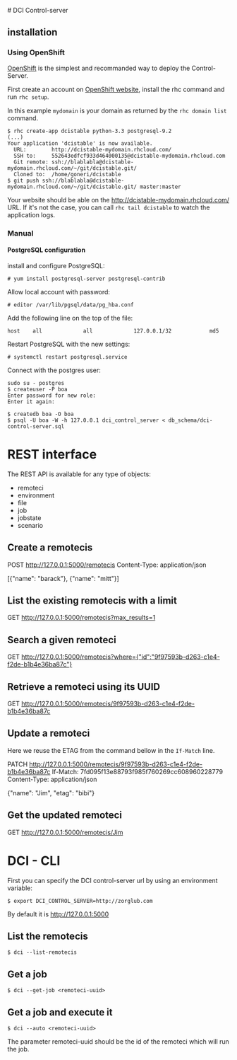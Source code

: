 # DCI Control-server

## installation

### Using OpenShift

[OpenShift](https://www.openshift.com/) is the simplest and recommanded way to
deploy the Control-Server.

First create an account on [OpenShift website](https://www.openshift.com/),
install the rhc command and run `rhc setup`.

In this example `mydomain` is your domain as returned by the `rhc domain list` command.

    $ rhc create-app dcistable python-3.3 postgresql-9.2
    (...)
    Your application 'dcistable' is now available.
      URL:        http://dcistable-mydomain.rhcloud.com/
      SSH to:     552643edfcf933d464000135@dcistable-mydomain.rhcloud.com
      Git remote: ssh://blablabla@dcistable-mydomain.rhcloud.com/~/git/dcistable.git/
      Cloned to:  /home/goneri/dcistable
    $ git push ssh://blablabla@dcistable-mydomain.rhcloud.com/~/git/dcistable.git/ master:master

Your website should be able on the http://dcistable-mydomain.rhcloud.com/ URL. If it's not the
case, you can call `rhc tail dcistable` to watch the application logs.


### Manual

#### PostgreSQL configuration

install and configure PostgreSQL:

    # yum install postgresql-server postgresql-contrib

Allow local account with password:

    # editor /var/lib/pgsql/data/pg_hba.conf

Add the following line on the top of the file:

    host    all             all             127.0.0.1/32            md5

Restart PostgreSQL with the new settings:

    # systemctl restart postgresql.service

Connect with the postgres user:

    sudo su - postgres
    $ createuser -P boa
    Enter password for new role:
    Enter it again:

    $ createdb boa -O boa
    $ psql -U boa -W -h 127.0.0.1 dci_control_server < db_schema/dci-control-server.sql


# REST interface

The REST API is available for any type of objects:

- remoteci
- environment
- file
- job
- jobstate
- scenario

## Create a remotecis

POST http://127.0.0.1:5000/remotecis
Content-Type: application/json

[{"name": "barack"}, {"name": "mitt"}]

## List the existing remotecis with a limit

GET http://127.0.0.1:5000/remotecis?max_results=1

## Search a given remoteci

GET http://127.0.0.1:5000/remotecis?where={"id":"9f97593b-d263-c1e4-f2de-b1b4e36ba87c"}

## Retrieve a remoteci using its UUID

GET http://127.0.0.1:5000/remotecis/9f97593b-d263-c1e4-f2de-b1b4e36ba87c

## Update a remoteci

Here we reuse the ETAG from the command bellow in the
`If-Match` line.

PATCH http://127.0.0.1:5000/remotecis/9f97593b-d263-c1e4-f2de-b1b4e36ba87c
If-Match: 7fd095f13e88793f985f760269cc608960228779
Content-Type: application/json

{"name": "Jim", "etag": "bibi"}

## Get the updated remoteci

GET http://127.0.0.1:5000/remotecis/Jim

# DCI - CLI

First you can specify the DCI control-server url by using an environment
variable:

    $ export DCI_CONTROL_SERVER=http://zorglub.com

By default it is http://127.0.0.1:5000

## List the remotecis

    $ dci --list-remotecis

## Get a job

    $ dci --get-job <remoteci-uuid>

## Get a job and execute it

    $ dci --auto <remoteci-uuid>

The parameter remoteci-uuid should be the id of the remoteci which will run the job.
